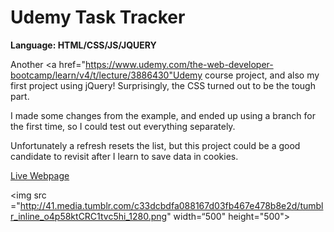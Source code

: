 # Udemy Task Tracker
<strong>Language: HTML/CSS/JS/JQUERY</strong>

Another <a href="https://www.udemy.com/the-web-developer-bootcamp/learn/v4/t/lecture/3886430"Udemy course</a> project, and also my first project using jQuery! Surprisingly, the CSS turned out to be the tough part.

I made some changes from the example, and ended up using a branch for the first time, so I could test out everything separately.  

Unfortunately a refresh resets the list, but this project could be a good candidate to revisit after I learn to save data in cookies. 

<a href="http://dargacode.github.io/UdemyTaskTracker/">Live Webpage</a>

<img src ="http://41.media.tumblr.com/c33dcbdfa088167d03fb467e478b8e2d/tumblr_inline_o4p58ktCRC1tvc5hi_1280.png" width=“500" height="500">
